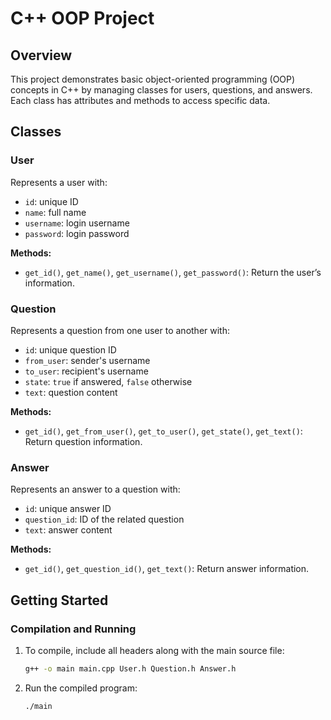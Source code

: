 # C++ OOP Project

## Overview

This project demonstrates basic object-oriented programming (OOP) concepts in C++ by managing classes for users, questions, and answers. Each class has attributes and methods to access specific data.

## Classes

### User
Represents a user with:
- `id`: unique ID
- `name`: full name
- `username`: login username
- `password`: login password

**Methods:**
- `get_id()`, `get_name()`, `get_username()`, `get_password()`: Return the user’s information.

### Question
Represents a question from one user to another with:
- `id`: unique question ID
- `from_user`: sender's username
- `to_user`: recipient's username
- `state`: `true` if answered, `false` otherwise
- `text`: question content

**Methods:**
- `get_id()`, `get_from_user()`, `get_to_user()`, `get_state()`, `get_text()`: Return question information.

### Answer
Represents an answer to a question with:
- `id`: unique answer ID
- `question_id`: ID of the related question
- `text`: answer content

**Methods:**
- `get_id()`, `get_question_id()`, `get_text()`: Return answer information.

## Getting Started


### Compilation and Running
1. To compile, include all headers along with the main source file:

    ```bash
    g++ -o main main.cpp User.h Question.h Answer.h
    ```

2. Run the compiled program:

    ```bash
    ./main
    ```
